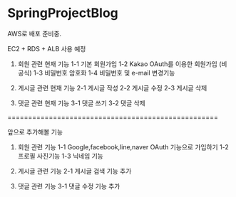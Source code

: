 # SpringProjectBlog

AWS로 배포 준비중.

EC2 + RDS + ALB 사용 예정

1. 회원 관련 현재 기능 
    1-1 기본 회원가입
    1-2 Kakao OAuth를 이용한 회원가입 (비공식)
    1-3 비밀번호 암호화
    1-4 비밀번호 및 e-mail 변경기능
    
2. 게시글 관련 현재 기능
    2-1 게시글 작성
    2-2 게시글 수정
    2-3 게시글 삭제

3. 댓글 관련 현재 기능
    3-1 댓글 쓰기
    3-2 댓글 삭제
  
===================================================  
  
앞으로 추가해볼 기능
  
  1. 회원 관련 기능
      1-1 Google,facebook,line,naver OAuth 기능으로 가입하기
      1-2 프로필 사진기능
      1-3 닉네임 기능
      
  2. 게시글 관련 기능
      2-1 게시글 검색 기능 추가
  
  3. 댓글 관련 기능
      3-1 댓글 수정 기능 추가
